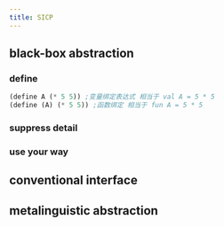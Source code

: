 ```yaml
---
title: SICP
---
```


## black-box abstraction
### define
```lisp
(define A (* 5 5)) ;变量绑定表达式 相当于 val A = 5 * 5
(define (A) (* 5 5)) ;函数绑定 相当于 fun A = 5 * 5
```
### suppress detail
### use your way
## conventional interface
## metalinguistic abstraction
